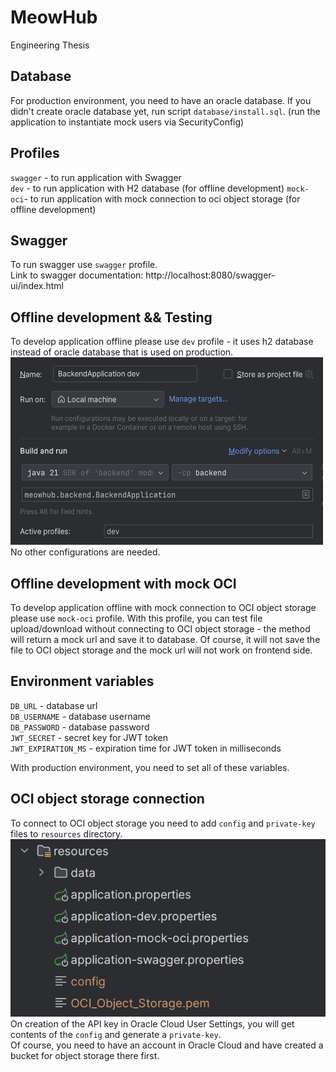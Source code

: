 # MeowHub
Engineering Thesis

## Database
For production environment, you need to have an oracle database.
If you didn't create oracle database yet, run script `database/install.sql`.
(run the application to instantiate mock users via SecurityConfig)

## Profiles
`swagger` - to run application with Swagger  
`dev`     - to run application with H2 database (for offline development)
`mock-oci`- to run application with mock  connection to oci object storage (for offline development)

## Swagger
To run swagger use `swagger` profile.  
Link to swagger documentation: http://localhost:8080/swagger-ui/index.html

## Offline development && Testing
To develop application offline please use `dev` profile - it uses h2 database instead of oracle database that is used on production.  
<img alt="img.png" height="300" src="img.png" width="500"/>  
No other configurations are needed.

## Offline development with mock OCI
To develop application offline with mock connection to OCI object storage please use `mock-oci` profile.
With this profile, you can test file upload/download without connecting to OCI object storage - the method will return a mock url and save it to database.
Of course, it will not save the file to OCI object storage and the mock url will not work on frontend side.

## Environment variables
`DB_URL` - database url    
`DB_USERNAME` - database username  
`DB_PASSWORD` - database password  
`JWT_SECRET` - secret key for JWT token    
`JWT_EXPIRATION_MS` - expiration time for JWT token in milliseconds  

With production environment, you need to set all of these variables.

## OCI object storage connection
To connect to OCI object storage you need to add `config` and `private-key` files to `resources` directory.  
![img_1.png](img_1.png)  
On creation of the API key in Oracle Cloud User Settings, you will get contents of the `config` and generate a `private-key`.  
Of course, you need to have an account in Oracle Cloud and have created a bucket for object storage there first.  